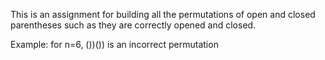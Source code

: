 This is an assignment for building all the permutations of open and closed parentheses such as they are correctly opened and closed.

Example: for n=6, ())()) is an incorrect permutation

